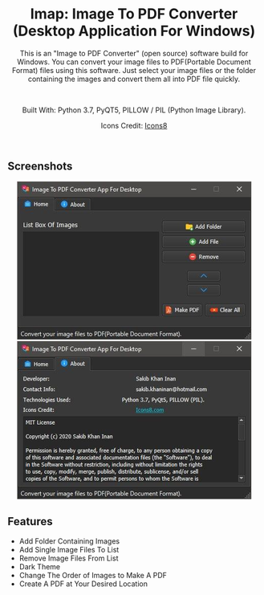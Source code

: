 
<div align="center">
  <h1><strong>Imap: Image To PDF Converter (Desktop Application For Windows)</strong></h1>
  <p>This is an "Image to PDF Converter" (open source) software build for Windows. You can convert your image files to
PDF(Portable Document Format) files using this software. Just select your image files or the folder containing the images and convert them all into PDF file
quickly.</p>
  <br>
  <p>Built With: Python 3.7, PyQT5, PILLOW / PIL (Python Image Library).</p>
<p>Icons Credit: <a href ="https://icons8.com/">Icons8</a></p>
</div>

<br>


## Screenshots

<p align="center">
  <img src="screenshots/home.jpg" alt="Home Window"/>
  <img src="screenshots/about.jpg" alt="About Window"/>
</p>

## Features

- Add Folder Containing Images
- Add Single Image Files To List
- Remove Image Files From List
- Dark Theme
- Change The Order of Images to Make A PDF
- Create A PDF at Your Desired Location 
